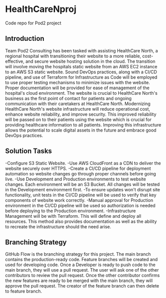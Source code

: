 # HealthCareNproj
Code repo for Pod2 project
## Introduction
Team Pod2 Consulting has been tasked with assisting HealthCare North, a regional hospital with transitioning their website to a more reliable, cost-effective, and secure website hosting solution in the cloud. The transition will involve moving the hospitals static website from an AWS EC2 instance to an AWS S3 static website. Sound DevOps practices, along with a CI/CD pipeline, and use of Terraform for Infrastructure as Code will be employed to use proper testing mechanisms to minimize issues with the website. Proper documentation will be provided for ease of management of the hospital's cloud environment.
The website is crucial to HealthCare North's business as the first point of contact for patients and ongoing communication with their caretakers at HealthCare North.
Modernizing HealthCare North's website infrastructure will reduce operational cost, enhance website reliability, and improve security. This improved reliability will be passed on to their patients using the website which is crucial for providing healthcare information to all patients. Improving this infrastructure allows the potential to scale digital assets in the future and embrace good DevOps practices.
## Solution Tasks
-Configure S3 Static Website.
-Use AWS CloudFront as a CDN to deliver the website securely over HTTPS.
-Create a CI/CD pipeline for deployment automation so website changes go through proper channels before going live.
-Use Development and Production environments to test website changes. Each environment will be an S3 Bucket. All changes will be tested in the Development environment first. 
-To ensure updates won't disrupt site functionality, unit tests in the CI/CD pipeline will be used to verify that key components of website work correctly.
-Manual approval for Production environment in the CI/CD pipeline will be used so authorization is needed before deploying to the Production environment.
-Infrastructure Management will be with Terraform. This will define and deploy all resources. This method also provides documentation as well as the ability to recreate the infrastructure should the need arise. 

## Branching Strategy
GitHub Flow is the branching strategy for this project. The main branch contains the production-ready code. Feature branches will be created and used for developing code. Once a Developer is ready to push code to the main branch, they will use a pull request. The user will ask one of the other contributors to review the pull request. Once the other contributor confirms the new features are ready to be merged with the main branch, they will approve the pull request. The creator of the feature branch can then delete to feature branch. 
